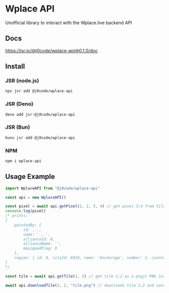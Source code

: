 # Wplace API

Unofficial library to interact with the Wplace.live backend API

## Docs
https://jsr.io/@j0code/wplace-api@0.1.0/doc

## Install
### JSR (node.js)
```sh
npx jsr add @j0code/wplace-api
```
### JSR (Deno)
```sh
deno add jsr:@j0code/wplace-api
```
### JSR (Bun)
```sh
bunx jsr add @j0code/wplace-api
```
### NPM
```sh
npm i wplace-api
```

## Usage Example
```ts
import WplaceAPI from "@j0code/wplace-api"

const api = new WplaceAPI()

const pixel = await api.getPixel(1, 2, 3, 4) // get pixel 3;4 from tile 1;2
console.log(pixel)
/* prints:
{
	paintedBy: {
		id: ...,
		name: '...',
		allianceId: 0,
		allianceName: '',
		equippedFlag: 0
	},
	region: { id: 0, cityId: 6919, name: 'Anchorage', number: 1, countryId: 235 }
}
*/

const tile = await api.getTile(1, 2) // get tile 1;2 as a pngjs PNG instance

await api.downloadTile(1, 2, "tile.png") // downloads tile 1;2 and saves it in ./tile.png

```